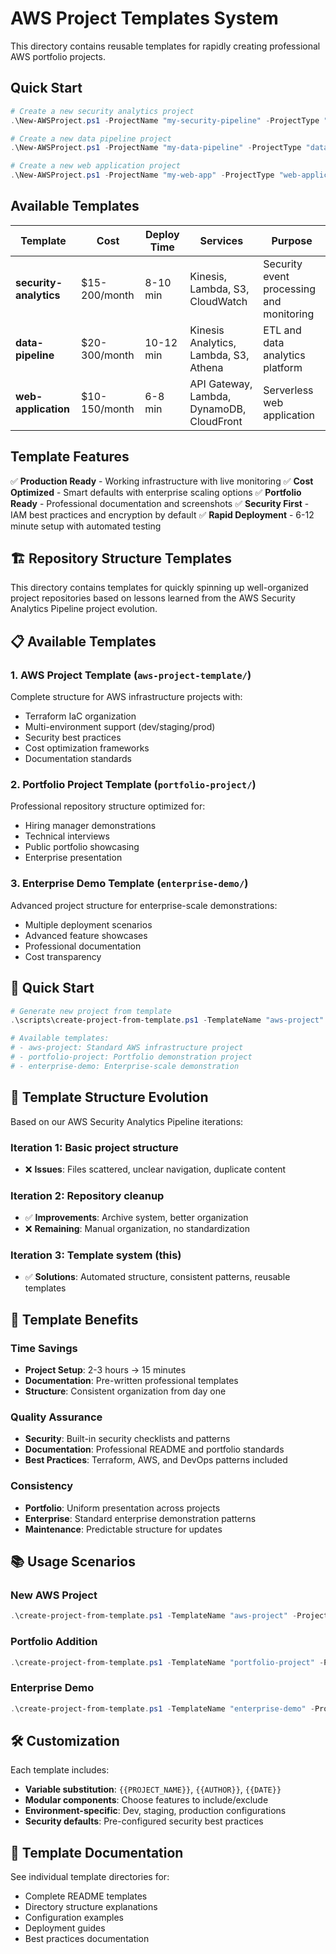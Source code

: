 # AWS Project Templates System

This directory contains reusable templates for rapidly creating professional AWS portfolio projects.

## Quick Start

```powershell
# Create a new security analytics project
.\New-AWSProject.ps1 -ProjectName "my-security-pipeline" -ProjectType "security-analytics"

# Create a new data pipeline project
.\New-AWSProject.ps1 -ProjectName "my-data-pipeline" -ProjectType "data-pipeline"

# Create a new web application project
.\New-AWSProject.ps1 -ProjectName "my-web-app" -ProjectType "web-application"
```

## Available Templates

| Template | Cost | Deploy Time | Services | Purpose |
|----------|------|-------------|----------|---------|
| **security-analytics** | $15-200/month | 8-10 min | Kinesis, Lambda, S3, CloudWatch | Security event processing and monitoring |
| **data-pipeline** | $20-300/month | 10-12 min | Kinesis Analytics, Lambda, S3, Athena | ETL and data analytics platform |
| **web-application** | $10-150/month | 6-8 min | API Gateway, Lambda, DynamoDB, CloudFront | Serverless web application |

## Template Features

✅ **Production Ready** - Working infrastructure with live monitoring
✅ **Cost Optimized** - Smart defaults with enterprise scaling options
✅ **Portfolio Ready** - Professional documentation and screenshots
✅ **Security First** - IAM best practices and encryption by default
✅ **Rapid Deployment** - 6-12 minute setup with automated testing

## 🏗️ **Repository Structure Templates**

This directory contains templates for quickly spinning up well-organized project repositories based on lessons learned from the AWS Security Analytics Pipeline project evolution.

## 📋 **Available Templates**

### 1. **AWS Project Template** (`aws-project-template/`)
Complete structure for AWS infrastructure projects with:
- Terraform IaC organization
- Multi-environment support (dev/staging/prod)
- Security best practices
- Cost optimization frameworks
- Documentation standards

### 2. **Portfolio Project Template** (`portfolio-project/`)
Professional repository structure optimized for:
- Hiring manager demonstrations
- Technical interviews
- Public portfolio showcasing
- Enterprise presentation

### 3. **Enterprise Demo Template** (`enterprise-demo/`)
Advanced project structure for enterprise-scale demonstrations:
- Multiple deployment scenarios
- Advanced feature showcases
- Professional documentation
- Cost transparency

## 🚀 **Quick Start**

```powershell
# Generate new project from template
.\scripts\create-project-from-template.ps1 -TemplateName "aws-project" -ProjectName "my-new-project" -ProjectPath "C:\Users\jpand\projects\"

# Available templates:
# - aws-project: Standard AWS infrastructure project
# - portfolio-project: Portfolio demonstration project
# - enterprise-demo: Enterprise-scale demonstration
```

## 📁 **Template Structure Evolution**

Based on our AWS Security Analytics Pipeline iterations:

### **Iteration 1**: Basic project structure
- ❌ **Issues**: Files scattered, unclear navigation, duplicate content

### **Iteration 2**: Repository cleanup
- ✅ **Improvements**: Archive system, better organization
- ❌ **Remaining**: Manual organization, no standardization

### **Iteration 3**: Template system (this)
- ✅ **Solutions**: Automated structure, consistent patterns, reusable templates

## 🎯 **Template Benefits**

### **Time Savings**
- **Project Setup**: 2-3 hours → 15 minutes
- **Documentation**: Pre-written professional templates
- **Structure**: Consistent organization from day one

### **Quality Assurance**
- **Security**: Built-in security checklists and patterns
- **Documentation**: Professional README and portfolio standards
- **Best Practices**: Terraform, AWS, and DevOps patterns included

### **Consistency**
- **Portfolio**: Uniform presentation across projects
- **Enterprise**: Standard enterprise demonstration patterns
- **Maintenance**: Predictable structure for updates

## 📚 **Usage Scenarios**

### **New AWS Project**
```powershell
.\create-project-from-template.ps1 -TemplateName "aws-project" -ProjectName "serverless-api"
```

### **Portfolio Addition**
```powershell
.\create-project-from-template.ps1 -TemplateName "portfolio-project" -ProjectName "data-pipeline-demo"
```

### **Enterprise Demo**
```powershell
.\create-project-from-template.ps1 -TemplateName "enterprise-demo" -ProjectName "microservices-platform"
```

## 🛠️ **Customization**

Each template includes:
- **Variable substitution**: `{{PROJECT_NAME}}`, `{{AUTHOR}}`, `{{DATE}}`
- **Modular components**: Choose features to include/exclude
- **Environment-specific**: Dev, staging, production configurations
- **Security defaults**: Pre-configured security best practices

## 📖 **Template Documentation**

See individual template directories for:
- Complete README templates
- Directory structure explanations
- Configuration examples
- Deployment guides
- Best practices documentation
